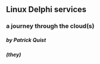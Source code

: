 <span class="big-logo-summit"></span>

## Linux Delphi services
### a journey through the cloud(s)

##### by Patrick Quist
##### (they)
